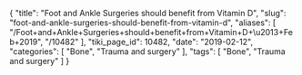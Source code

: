 {
    "title": "Foot and Ankle Surgeries should benefit from Vitamin D",
    "slug": "foot-and-ankle-surgeries-should-benefit-from-vitamin-d",
    "aliases": [
        "/Foot+and+Ankle+Surgeries+should+benefit+from+Vitamin+D+\u2013+Feb+2019",
        "/10482"
    ],
    "tiki_page_id": 10482,
    "date": "2019-02-12",
    "categories": [
        "Bone",
        "Trauma and surgery"
    ],
    "tags": [
        "Bone",
        "Trauma and surgery"
    ]
}